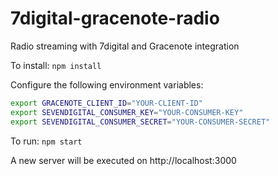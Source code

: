 7digital-gracenote-radio
========================

Radio streaming with 7digital and Gracenote integration

To install: `npm install`

Configure the following environment variables:
```bash
export GRACENOTE_CLIENT_ID="YOUR-CLIENT-ID"
export SEVENDIGITAL_CONSUMER_KEY="YOUR-CONSUMER-KEY"
export SEVENDIGITAL_CONSUMER_SECRET="YOUR-CONSUMER-SECRET"
```

To run: `npm start`

A new server will be executed on http://localhost:3000
